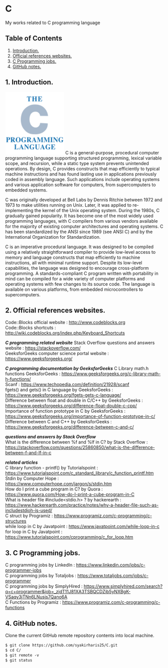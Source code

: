 # C
My works related to C programming language

## Table of Contents
1. [Introduction.](#introduction)
2. [Official references websites.](#references)
3. [C Programming jobs.](#jobs)
4. [GitHub notes.](#github)

<a name="introduction"></a>
## 1. Introduction.
<img src="C.png" height="200">
C is a general-purpose, procedural computer programming language supporting structured programming, lexical variable scope, and recursion, while a static type system prevents unintended operations. By design, C provides constructs that map efficiently to typical machine instructions and has found lasting use in applications previously coded in assembly language. Such applications include operating systems and various application software for computers, from supercomputers to embedded systems.

C was originally developed at Bell Labs by Dennis Ritchie between 1972 and 1973 to make utilities running on Unix. Later, it was applied to re-implementing the kernel of the Unix operating system. During the 1980s, C gradually gained popularity. It has become one of the most widely used programming languages, with C compilers from various vendors available for the majority of existing computer architectures and operating systems. C has been standardized by the ANSI since 1989 (see ANSI C) and by the International Organization for Standardization.

C is an imperative procedural language. It was designed to be compiled using a relatively straightforward compiler to provide low-level access to memory and language constructs that map efficiently to machine instructions, all with minimal runtime support. Despite its low-level capabilities, the language was designed to encourage cross-platform programming. A standards-compliant C program written with portability in mind can be compiled for a wide variety of computer platforms and operating systems with few changes to its source code. The language is available on various platforms, from embedded microcontrollers to supercomputers.

<a name="references"></a>
## 2. Official references websites. <br />
Code::Blocks official website : http://www.codeblocks.org <br />
Code::Blocks shortcuts : http://wiki.codeblocks.org/index.php/Keyboard_Shortcuts <br />

**_C programming related website_**
Stack Overflow questions and answers website : https://stackoverflow.com/ <br />
GeeksforGeeks computer science portal website : https://www.geeksforgeeks.org/ <br />

**_C programming documentation by GeeksforGeeks_**
C Library math.h functions GeeksforGeeks : https://www.geeksforgeeks.org/c-library-math-h-functions/ <br />
Scanf : https://www.techopedia.com/definition/21928/scanf <br />
fgets() and gets() in C language by GeeksforGeeks : https://www.geeksforgeeks.org/fgets-gets-c-language/ <br />
Difference between float and double in C/C++ by GeeksforGeeks : https://www.geeksforgeeks.org/difference-float-double-c-cpp/ <br />
Importance of function prototype in C by GeeksforGeeks : https://www.geeksforgeeks.org/importance-of-function-prototype-in-c/ <br />
Difference between C and C++ by GeeksforGeeks : https://www.geeksforgeeks.org/difference-between-c-and-c/ <br />

**_questions and answers by Stack Overflow_** <br />
What is the difference between %f and %lf in C? by Stack Overflow : https://stackoverflow.com/questions/25860850/what-is-the-difference-between-f-and-lf-in-c <br />

**_related articles_** <br />
C library function - printf() by Tutorialspoint : https://www.tutorialspoint.com/c_standard_library/c_function_printf.htm <br />
Stdin by Computer Hope : https://www.computerhope.com/jargon/s/stdin.htm <br />
How do I print a cube program in C? by Quora : https://www.quora.com/How-do-I-print-a-cube-program-in-C <br />
What is header file #include<stdio.h> ? by hackerearth : https://www.hackerearth.com/practice/notes/why-a-header-file-such-as-includestdioh-is-used/ <br />
C struct by Programiz : https://www.programiz.com/c-programming/c-structures <br />
while loop in C by Javatpoint : https://www.javatpoint.com/while-loop-in-c <br />
for loop in C by Javatpoint : https://www.tutorialspoint.com/cprogramming/c_for_loop.htm <br />

<a name="jobs"></a>
## 3. C Programming jobs.

C programming jobs by LinkedIn : https://www.linkedin.com/jobs/c-programmer-jobs <br />
C programming jobs by Totaljobs : https://www.totaljobs.com/jobs/c-programmer <br />
C programming jobs by SimplyHired : https://www.simplyhired.com/search?q=c+programmer&job=_zjdT11J81XA3TSBQCDZib5yNXBgK-VSaqy3jTNn6LNusjs7Qano6A <br />
C Functions by Programiz : https://www.programiz.com/c-programming/c-functions <br />

<a name="github"></a>
## 4. GitHub notes.
Clone the current GitHub remote repository contents into local machine.
```
$ git clone https://github.com/syakirharis25/C.git
$ cd C/
$ git remote -v
$ git status
